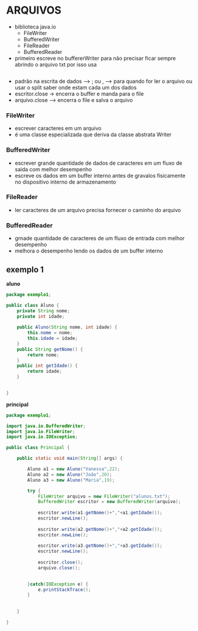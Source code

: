 # ARQUIVOS 
* biblioteca java.io
    * FileWriter
    * BufferedWriter
    * FileReader
    * BufferedReader
* primeiro escreve no buffererWriter para não precisar ficar sempre abrindo o arquivo txt por isso usa
```java

```
* padrão na escrita de dados --> ; ou , --> para quando for ler o arquivo ou usar o split saber onde estam cada um dos dados
* escritor.close -> encerra o buffer e manda para o file
* arquivo.close --> encerra o file e salva o arquivo
### FileWriter
* escrever caracteres em um arquivo
* é uma classe especializada que deriva da classe abstrata Writer
### BufferedWriter
* escrever grande quantidade de dados de caracteres em um fluxo de saida com melhor desempenho
* escreve os dados em um buffer interno antes de gravalos fisicamente no dispositivo interno de armazenamento
### FileReader
* ler caracteres de um arquivo precisa fornecer o caminho do arquivo
### BufferedReader
* grnade quantidade de caracteres de um fluxo de entrada com melhor desempenho
* melhora o desempenho lendo os dados de um buffer interno

## exemplo 1
**aluno**
```java
package exemplo1;

public class Aluno {
	private String nome;
	private int idade;
	
	public Aluno(String nome, int idade) {
		this.nome = nome;
		this.idade = idade;
	}
	public String getNome() {
		return nome;
	}
	public int getIdade() {
		return idade;
	}
	

}

```
**principal**
``` java
package exemplo1;

import java.io.BufferedWriter;
import java.io.FileWriter;
import java.io.IOException;

public class Principal {

	public static void main(String[] args) {

		Aluno a1 = new Aluno("Vanessa",22);
		Aluno a2 = new Aluno("João",20);
		Aluno a3 = new Aluno("Maria",19);

		try {
			FileWriter arquivo = new FileWriter("alunos.txt");
			BufferedWriter escritor = new BufferedWriter(arquivo);
			
			escritor.write(a1.getNome()+","+a1.getIdade());
			escritor.newLine();
			
			escritor.write(a2.getNome()+","+a2.getIdade());
			escritor.newLine();
			
			escritor.write(a3.getNome()+","+a3.getIdade());
			escritor.newLine();
			
			escritor.close();
			arquivo.close();

			
		}catch(IOException e) {
			e.printStackTrace();
		}
	
	
	}

}

```
